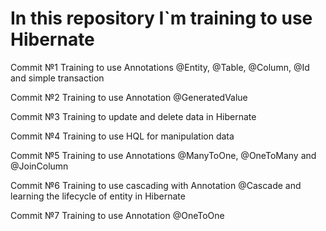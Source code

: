 # In this repository I`m training to use Hibernate

Commit №1 Training to use Annotations @Entity, @Table, @Column, @Id and simple transaction

Commit №2 Training to use Annotation @GeneratedValue

Commit №3 Training to update and delete data in Hibernate

Commit №4 Training to use HQL for manipulation data

Commit №5 Training to use Annotations @ManyToOne, @OneToMany and @JoinColumn

Commit №6 Training to use cascading with Annotation @Cascade and learning the lifecycle of entity in Hibernate

Commit №7 Training to use Annotation @OneToOne